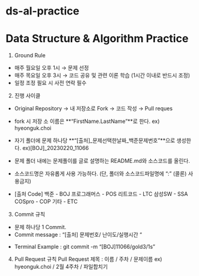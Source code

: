 # ds-al-practice
# Data Structure & Algorithm Practice

1) Ground Rule

- 매주 월요일 오후 1시 → 문제 선정
- 매주 목요일 오후 3시 → 코드 공유 및 관련 이론 학습 (1시간 이내로 반드시 조정)
- 일정 조정 필요 시 사전 연락 필수

2) 진행 사이클

- Original Repository → 내 저장소로 Fork → 코드 작성 → Pull reques 
- fork 시 저장 소 이름은 **“FirstName.LastName”**로 한다. ex) hyeonguk.choi

- 자기 폴더에 문제 하나당 **“[출처]_문제선택한날짜_백준문제번호”**으로 생성한다. 
ex)[BOJ]_20230220_11066

- 문제 폴더 내에는 문제풀이를 글로 설명하는 README.md와 소스코드를 올린다.

- 소스코드명은 자유롭게 사용 가능하다. (단, 폴더와 소스코드파일명에 “:” (콜론) 사용금지)

- [출처 Code]
백준 - BOJ
프로그래머스 - POS
리트코드 - LTC
삼성SW - SSA
COSpro - COP
기타 - ETC

3) Commit 규칙
- 문제 하나당 1 Commit.
- Commit message : “[출처] 문제번호/ 난이도/실행시간 “
* Terminal Example : git commit -m “[BOJ]11066/gold3/1s”

4) Pull Request 규칙
Pull Request 제목 : 이름 / 주차 / 문제이름
ex) hyeonguk.choi / 2월 4주차 / 파일합치기
